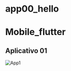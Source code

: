 # app00_hello

# Mobile_flutter

<h2>Aplicativo 01</h2>
<td>
  
![App1](https://user-images.githubusercontent.com/61985297/157952263-baf6a403-c543-4c3f-be25-2f95fb13c01c.png)
